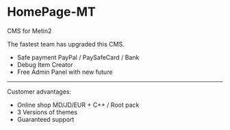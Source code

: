 # HomePage-MT
CMS for Metin2

The fastest team has upgraded this CMS.

- Safe payment PayPal / PaySafeCard / Bank
- Debug Item Creator
- Free Admin Panel with new future

------------------------------------------------------------------------------------------

Customer advantages:
- Online shop MD/JD/EUR + C++ / Root pack
- 3 Versions of themes
- Guaranteed support
